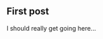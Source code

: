 First post
------------------------------------------------------
I should really get going here...
